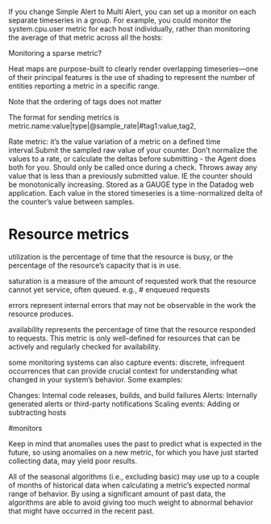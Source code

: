 If you change Simple Alert to Multi Alert, you can set up a monitor on each separate timeseries in a group. For example, you could monitor the system.cpu.user metric for each host individually, rather than monitoring the average of that metric across all the hosts:

Monitoring a sparse metric?

Heat maps are purpose-built to clearly render overlapping timeseries—one of their principal features is the use of shading to represent the number of entities reporting a metric in a specific range.

Note that the ordering of tags does not matter

The format for sending metrics is metric.name:value|type|@sample_rate|#tag1:value,tag2,

Rate metric: it’s the value variation of a metric on a defined time interval.Submit the sampled raw value of your counter. Don’t normalize the values to a rate, or calculate the deltas before submitting - the Agent does both for you. Should only be called once during a check.
Throws away any value that is less than a previously submitted value. IE the counter should be monotonically increasing.
Stored as a GAUGE type in the Datadog web application. Each value in the stored timeseries is a time-normalized delta of the counter’s value between samples.

# Resource metrics

utilization is the percentage of time that the resource is busy, or the percentage of the resource’s capacity that is in use.

saturation is a measure of the amount of requested work that the resource cannot yet service, often queued. e.g., # enqueued requests

errors represent internal errors that may not be observable in the work the resource produces.

availability represents the percentage of time that the resource responded to requests. This metric is only well-defined for resources that can be actively and regularly checked for availability.

some monitoring systems can also capture events: discrete, infrequent occurrences that can provide crucial context for understanding what changed in your system’s behavior. Some examples:

Changes: Internal code releases, builds, and build failures
Alerts: Internally generated alerts or third-party notifications
Scaling events: Adding or subtracting hosts

#monitors

Keep in mind that anomalies uses the past to predict what is expected in the future, so using anomalies on a new metric, for which you have just started collecting data, may yield poor results.

All of the seasonal algorithms (i.e., excluding basic) may use up to a couple of months of historical data when calculating a metric’s expected normal range of behavior. By using a significant amount of past data, the algorithms are able to avoid giving too much weight to abnormal behavior that might have occurred in the recent past.



